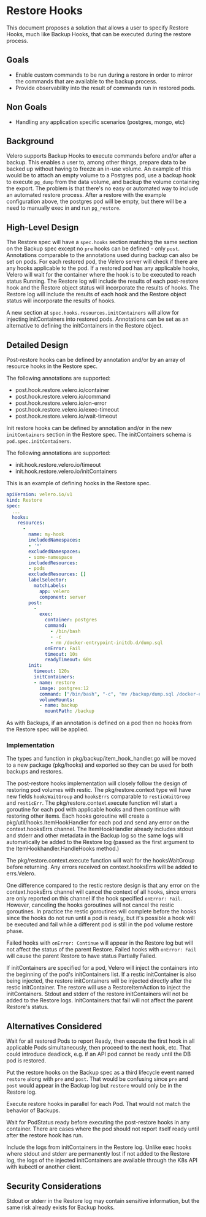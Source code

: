 # Restore Hooks

This document proposes a solution that allows a user to specify Restore Hooks, much like Backup Hooks, that can be executed during the restore process.

## Goals

- Enable custom commands to be run during a restore in order to mirror the commands that are available to the backup process.
- Provide observability into the result of commands run in restored pods.

## Non Goals

- Handling any application specific scenarios (postgres, mongo, etc)

## Background

Velero supports Backup Hooks to execute commands before and/or after a backup.
This enables a user to, among other things, prepare data to be backed up without having to freeze an in-use volume.
An example of this would be to attach an empty volume to a Postgres pod, use a backup hook to execute `pg_dump` from the data volume, and backup the volume containing the export.
The problem is that there's no easy or automated way to include an automated restore process.
After a restore with the example configuration above, the postgres pod will be empty, but there will be a need to manually exec in and run `pg_restore`.

## High-Level Design

The Restore spec will have a `spec.hooks` section matching the same section on the Backup spec except no `pre` hooks can be defined - only `post`.
Annotations comparable to the annotations used during backup can also be set on pods.
For each restored pod, the Velero server will check if there are any hooks applicable to the pod.
If a restored pod has any applicable hooks, Velero will wait for the container where the hook is to be executed to reach status Running.
The Restore log will include the results of each post-restore hook and the Restore object status will incorporate the results of hooks.
The Restore log will include the results of each hook and the Restore object status will incorporate the results of hooks.

A new section at `spec.hooks.resources.initContainers` will allow for injecting initContainers into restored pods.
Annotations can be set as an alternative to defining the initContainers in the Restore object.

## Detailed Design

Post-restore hooks can be defined by annotation and/or by an array of resource hooks in the Restore spec.

The following annotations are supported:
- post.hook.restore.velero.io/container
- post.hook.restore.velero.io/command
- post.hook.restore.velero.io/on-error
- post.hook.restore.velero.io/exec-timeout
- post.hook.restore.velero.io/wait-timeout

Init restore hooks can be defined by annotation and/or in the new `initContainers` section in the Restore spec.
The initContainers schema is `pod.spec.initContainers`.

The following annotations are supported:
- init.hook.restore.velero.io/timeout
- init.hook.restore.velero.io/initContainers

This is an example of defining hooks in the Restore spec.

```yaml
apiVersion: velero.io/v1
kind: Restore
spec:
  ...
  hooks:
    resources:
      -
        name: my-hook
        includedNamespaces:
        - '*'
        excludedNamespaces:
        - some-namespace
        includedResources:
        - pods
        excludedResources: []
        labelSelector:
          matchLabels:
            app: velero
            component: server
        post:
          -
            exec:
              container: postgres
              command:
                - /bin/bash
                - -c
                - rm /docker-entrypoint-initdb.d/dump.sql
              onError: Fail
              timeout: 10s
              readyTimeout: 60s
        init:
          timeout: 120s
          initContainers:
          - name: restore
            image: postgres:12
            command: ["/bin/bash", "-c", "mv /backup/dump.sql /docker-entrypoint-initdb.d/"]
            volumeMounts:
            - name: backup
              mountPath: /backup
```

As with Backups, if an annotation is defined on a pod then no hooks from the Restore spec will be applied.

### Implementation

The types and function in pkg/backup/item_hook_handler.go will be moved to a new package (pkg/hooks) and exported so they can be used for both backups and restores.

The post-restore hooks implementation will closely follow the design of restoring pod volumes with restic.
The pkg/restore.context type will have new fields `hooksWaitGroup` and `hooksErrs` comparable to `resticWaitGroup` and `resticErr`.
The pkg/restore.context.execute function will start a goroutine for each pod with applicable hooks and then continue with restoring other items.
Each hooks goroutine will create a pkg/util/hooks.ItemHookHandler for each pod and send any error on the context.hooksErrs channel.
The ItemHookHandler already includes stdout and stderr and other metadata in the Backup log so the same logs will automatically be added to the Restore log (passed as the first argument to the ItemHookhandler.HandleHooks method.)

The pkg/restore.context.execute function will wait for the hooksWaitGroup before returning.
Any errors received on context.hooksErrs will be added to errs.Velero.

One difference compared to the restic restore design is that any error on the context.hooksErrs channel will cancel the context of all hooks, since errors are only reported on this channel if the hook specified `onError: Fail`.
However, canceling the hooks goroutines will not cancel the restic goroutines.
In practice the restic goroutines will complete before the hooks since the hooks do not run until a pod is ready, but it's possible a hook will be executed and fail while a different pod is still in the pod volume restore phase.

Failed hooks with `onError: Continue` will appear in the Restore log but will not affect the status of the parent Restore.
Failed hooks with `onError: Fail` will cause the parent Restore to have status Partially Failed.

If initContainers are specified for a pod, Velero will inject the containers into the beginning of the pod's initContainers list.
If a restic initContainer is also being injected, the restore initContainers will be injected directly after the restic initContainer.
The restore will use a RestoreItemAction to inject the initContainers.
Stdout and stderr of the restore initContainers will not be added to the Restore logs.
InitContainers that fail will not affect the parent Restore's status.

## Alternatives Considered

Wait for all restored Pods to report Ready, then execute the first hook in all applicable Pods simultaneously, then proceed to the next hook, etc.
That could introduce deadlock, e.g. if an API pod cannot be ready until the DB pod is restored.

Put the restore hooks on the Backup spec as a third lifecycle event named `restore` along with `pre` and `post`.
That would be confusing since `pre` and `post` would appear in the Backup log but `restore` would only be in the Restore log.

Execute restore hooks in parallel for each Pod.
That would not match the behavior of Backups.

Wait for PodStatus ready before executing the post-restore hooks in any container.
There are cases where the pod should not report itself ready until after the restore hook has run.

Include the logs from initContainers in the Restore log.
Unlike exec hooks where stdout and stderr are permanently lost if not added to the Restore log, the logs of the injected initContainers are available through the K8s API with kubectl or another client.

## Security Considerations

Stdout or stderr in the Restore log may contain sensitive information, but the same risk already exists for Backup hooks.
